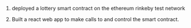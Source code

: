 1) deployed a lottery smart contract on the ethereum rinkeby test network 

2) Built a react web app to make calls to and control the smart contract. 